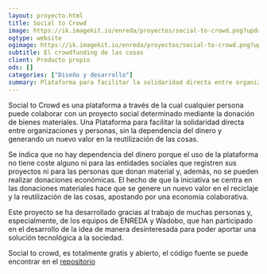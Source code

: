 ```yaml
---
layout: proyecto.html
title: Social to Crowd
image: https://ik.imagekit.io/enreda/proyectos/social-to-crowd.png?updatedAt=1700671436891
ogtype: website
ogimage: https://ik.imagekit.io/enreda/proyectos/social-to-crowd.png?updatedAt=1700671436891
subtitle: El crowdfunding de las cosas
client: Producto propio
ods: []
categories: ["Diseño y desarrollo"]
summary: Plataforma para facilitar la solidaridad directa entre organizaciones y personas, sin la dependencia del dinero y generando un nuevo valor en la reutilización de las cosas.
---
```


Social to Crowd es una plataforma a través de la cual cualquier persona puede colaborar con un proyecto social determinado mediante la donación de bienes materiales. Una Plataforma para facilitar la solidaridad directa entre organizaciones y personas, sin la dependencia del dinero y generando un nuevo valor en la reutilización de las cosas.

Se indica que no hay dependencia del dinero porque el uso de la plataforma no tiene coste alguno ni para las entidades sociales que registren sus proyectos ni para las personas que donan material y, además, no se pueden realizar donaciones económicas. El hecho de que la iniciativa se centra en las donaciones materiales hace que se genere un nuevo valor en el reciclaje y la reutilización de las cosas, apostando por una economía colaborativa.

Este proyecto se ha desarrollado gracias al trabajo de muchas personas y, especialmente, de los equipos de ENREDA y Wadobo, que han participado en el desarrollo de la idea de manera desinteresada para poder aportar una solución tecnológica a la sociedad.

Social to crowd, es totalmente gratis y abierto, el código fuente se puede encontrar en el [repositorio](https://github.com/socialinn/socialtocrowd)
